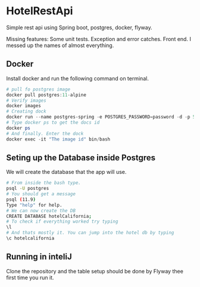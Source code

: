 # HotelRestApi
Simple rest api using Spring boot, postgres, docker, flyway.

Missing features:
  Some unit tests.
  Exception and error catches.
  Front end.
  I messed up the names of almost everything.

## Docker
Install docker and run the following command on terminal.
``` PowerShell
# pull fo postgres image
docker pull postgres:11-alpine
# Verify images
docker images
# Creating dock
docker run --name postgres-spring -e POSTGRES_PASSWORD=password -d -p 5432:5432 postgres:11-alpine
# Type docker ps to get the docs id
docker ps
# And finally. Enter the dock
docker exec -it "The image id" bin/bash
```

## Seting up the Database inside Postgres
We will create the database that the app will use.
``` Bash
# From inside the bash type.
psql -U postgres
# You should get a message
psql (11.9)
Type "help" for help.
# We can now create the DB
CREATE DATABASE hotelCalifornia;
# To check if everything worked try typing 
\l
# And thats mostly it. You can jump into the hotel db by typing
\c hotelcalifornia
```

## Running in inteliJ
Clone the repository and the table setup should be done by Flyway thee first time you run it.
